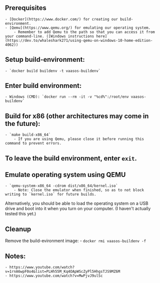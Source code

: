 ## Prerequisites
	- [Docker](https://www.docker.com/) for creating our build-environment.
	- [Qemu](https://www.qemu.org/) for emulating our operating system.
		- Remember to add Qemu to the path so that you can access it from your command-line. ([Windows instructions here](https://dev.to/whaleshark271/using-qemu-on-windows-10-home-edition-4062))

## Setup build-environment:
	- `docker build buildenv -t vaasos-buildenv`

## Enter build environment:
	- Windows (CMD): `docker run --rm -it -v "%cd%":/root/env vaasos-buildenv`

## Build for x86 (other architectures may come in the future):
	- `make build-x86_64`
		- If you are using Qemu, please close it before running this command to prevent errors.

## To leave the build environment, enter `exit`.

## Emulate operating system using QEMU
	- `qemu-system-x86_64 -cdrom dist/x86_64/kernel.iso`
		- Note: Close the emulator when finished, so as to not block writing to `kernel.iso` for future builds.

Alternatively, you should be able to load the operating system on a USB drive and boot into it when you turn on your computer. (I haven't actually tested this yet.)

## Cleanup

Remove the build-evironment image:
	- `docker rmi vaasos-buildenv -f`

## Notes:
	- https://www.youtube.com/watch?v=1rnA6wpF0o4&list=PLHh55M_Kq4OApWScZyPl5HhgsTJS9MZ6M
	- https://www.youtube.com/watch?v=MwPjvJ9ulSc